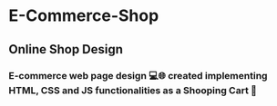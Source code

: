 # E-Commerce-Shop
## Online Shop Design
### E-commerce web page design 💻🌐 created implementing HTML, CSS and JS functionalities as a Shooping Cart 🛒 
